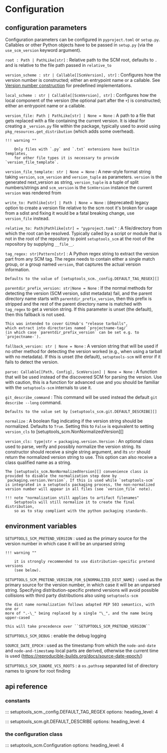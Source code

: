 # Configuration


## configuration parameters

Configuration parameters can be configured in `pyproject.toml` or `setup.py`.
Callables or other Python objects have to be passed in `setup.py` (via the `use_scm_version` keyword argument).


`root : Path | PathLike[str]`
: Relative path to the SCM root, defaults to `.` and is relative to the file path passed in `relative_to`

`version_scheme : str | Callable[[ScmVersion], str]`
: Configures how the version number is constructed; either an entrypoint name or a callable.
  See [Version number construction](extending.md#setuptools_scmversion_scheme) for predefined implementations.

`local_scheme : str | Callable[[ScmVersion], str]`
: Configures how the local component of the version (the optional part after the `+`) is constructed;
  either an entrypoint name or a callable.


`version_file: Path | PathLike[str] | None = None`
:   A path to a file that gets replaced with a file containing the current
    version. It is ideal for creating a ``_version.py`` file within the
    package, typically used to avoid using `pkg_resources.get_distribution`
    (which adds some overhead).

    !!! warning ""

        Only files with `.py` and `.txt` extensions have builtin templates,
        for other file types it is necessary to provide `version_file_template`.

`version_file_template: str | None = None`
:   A new-style format string taking `version`, `scm_version` and `version_tuple` as parameters.
    `version` is the generated next_version as string,
    `version_tuple` is a tuple of split numbers/strings and
    `scm_version` is the `ScmVersion` instance the current `version` was rendered from


`write_to: Pathlike[str] | Path | None = None`
:  (deprecated) legacy option to create a version file relative to the scm root
   it's broken for usage from a sdist and fixing it would be a fatal breaking change,
   use `version_file` instead.

`relative_to: Path|Pathlike[str] = "pyproject.toml"`
:   A file/directory from which the root can be resolved.
    Typically called by a script or module that is not in the root of the
    repository to point `setuptools_scm` at the root of the repository by
    supplying `__file__`.

`tag_regex: str|Pattern[str]`
:   A Python regex string to extract the version part from any SCM tag.
    The regex needs to contain either a single match group, or a group
    named `version`, that captures the actual version information.

    Defaults to the value of [setuptools_scm._config.DEFAULT_TAG_REGEX][]

`parentdir_prefix_version: str|None = None`
:   If the normal methods for detecting the version (SCM version,
    sdist metadata) fail, and the parent directory name starts with
    `parentdir_prefix_version`, then this prefix is stripped and the rest of
    the parent directory name is matched with `tag_regex` to get a version
    string.  If this parameter is unset (the default), then this fallback is
    not used.

    This was intended to cover GitHub's "release tarballs",
    which extract into directories named `projectname-tag/`
    (in which case `parentdir_prefix_version` can be set e.g. to `projectname-`).

`fallback_version: str | None = None`
 :  A version string that will be used if no other method for detecting the
    version worked (e.g., when using a tarball with no metadata). If this is
    unset (the default), `setuptools-scm` will error if it fails to detect the
    version.

`parse: Callable[[Path, Config], ScmVersion] | None = None`
:   A function that will be used instead of the discovered SCM
    for parsing the version. Use with caution,
    this is a function for advanced use and you should be
    familiar with the `setuptools-scm` internals to use it.

`git_describe_command`
:   This command will be used instead the default `git describe --long` command.

    Defaults to the value set by [setuptools_scm.git.DEFAULT_DESCRIBE][]

`normalize`
:   A boolean flag indicating if the version string should be normalized.
    Defaults to `True`. Setting this to `False` is equivalent to setting
    `version_cls` to [setuptools_scm.NonNormalizedVersion][]

`version_cls: type|str = packaging.version.Version`
:   An optional class used to parse, verify and possibly normalize the version
    string. Its constructor should receive a single string argument, and its
    `str` should return the normalized version string to use.
    This option can also receive a class qualified name as a string.

    The [setuptools_scm.NonNormalizedVersion][] convenience class is
    provided to disable the normalization step done by
    `packaging.version.Version`. If this is used while `setuptools-scm`
    is integrated in a setuptools packaging process, the non-normalized
    version number will appear in all files (see `version_file` note).

    !!! note "normalization still applies to artifact filenames"
        Setuptools will still normalize it to create the final distribution,
        so as to stay compliant with the python packaging standards.


## environment variables

`SETUPTOOLS_SCM_PRETEND_VERSION`
:   used as the primary source for the version number
    in which case it will be an unparsed string

    !!! warning ""

        it is strongly recommended to use distribution-specific pretend versions
        (see below).

`SETUPTOOLS_SCM_PRETEND_VERSION_FOR_${NORMALIZED_DIST_NAME}`
:   used as the primary source for the version number,
    in which case it will be an unparsed string.
    Specifying distribution-specific pretend versions will
    avoid possible collisions with third party distributions
    also using ``setuptools-scm``

    the dist name normalization follows adapted PEP 503 semantics, with one or
    more of ".-\_" being replaced by a single "\_", and the name being upper-cased

    this will take precedence over ``SETUPTOOLS_SCM_PRETEND_VERSION``

`SETUPTOOLS_SCM_DEBUG`
:    enable the debug logging

`SOURCE_DATE_EPOCH`
:   used as the timestamp from which the
    ``node-and-date`` and ``node-and-timestamp`` local parts are
    derived, otherwise the current time is used
    (https://reproducible-builds.org/docs/source-date-epoch/)

`SETUPTOOLS_SCM_IGNORE_VCS_ROOTS`
:   a ``os.pathsep`` separated list
    of directory names to ignore for root finding





## api reference

### constants

::: setuptools_scm._config.DEFAULT_TAG_REGEX
    options:
      heading_level: 4

::: setuptools_scm.git.DEFAULT_DESCRIBE
    options:
      heading_level: 4


### the configuration class
::: setuptools_scm.Configuration
    options:
      heading_level: 4
